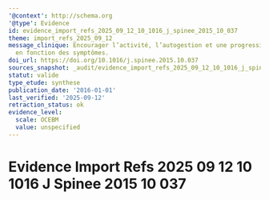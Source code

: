```yaml
---
'@context': http://schema.org
'@type': Evidence
id: evidence_import_refs_2025_09_12_10_1016_j_spinee_2015_10_037
theme: import_refs_2025_09_12
message_clinique: Encourager l’activité, l’autogestion et une progression graduée
  en fonction des symptômes.
doi_url: https://doi.org/10.1016/j.spinee.2015.10.037
sources_snapshot: _audit/evidence_import_refs_2025_09_12_10_1016_j_spinee_2015_10_037.json
statut: valide
type_etude: synthese
publication_date: '2016-01-01'
last_verified: '2025-09-12'
retraction_status: ok
evidence_level:
  scale: OCEBM
  value: unspecified
---
```

# Evidence Import Refs 2025 09 12 10 1016 J Spinee 2015 10 037

